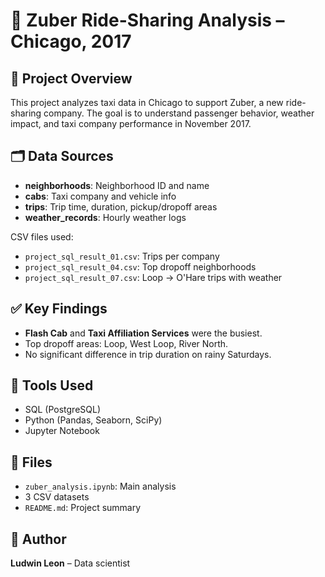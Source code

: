 ﻿# 🚕 Zuber Ride-Sharing Analysis – Chicago, 2017

## 📍 Project Overview

This project analyzes taxi data in Chicago to support Zuber, a new ride-sharing company. The goal is to understand passenger behavior, weather impact, and taxi company performance in November 2017.

## 🗂️ Data Sources

- **neighborhoods**: Neighborhood ID and name  
- **cabs**: Taxi company and vehicle info  
- **trips**: Trip time, duration, pickup/dropoff areas  
- **weather_records**: Hourly weather logs  

CSV files used:
- `project_sql_result_01.csv`: Trips per company  
- `project_sql_result_04.csv`: Top dropoff neighborhoods  
- `project_sql_result_07.csv`: Loop → O'Hare trips with weather  

## ✅ Key Findings

- **Flash Cab** and **Taxi Affiliation Services** were the busiest.  
- Top dropoff areas: Loop, West Loop, River North.  
- No significant difference in trip duration on rainy Saturdays.  

## 📌 Tools Used

- SQL (PostgreSQL)  
- Python (Pandas, Seaborn, SciPy)  
- Jupyter Notebook  

## 📁 Files

- `zuber_analysis.ipynb`: Main analysis  
- 3 CSV datasets  
- `README.md`: Project summary  

## 👤 Author

**Ludwin Leon** – Data scientist 

